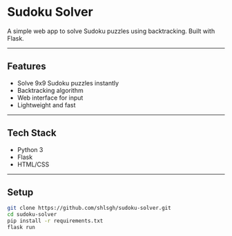 # Sudoku Solver

A simple web app to solve Sudoku puzzles using backtracking. Built with Flask.

---

## Features

- Solve 9x9 Sudoku puzzles instantly
- Backtracking algorithm
- Web interface for input
- Lightweight and fast

---

## Tech Stack

- Python 3
- Flask
- HTML/CSS

---

## Setup

```bash
git clone https://github.com/shlsgh/sudoku-solver.git
cd sudoku-solver
pip install -r requirements.txt
flask run
